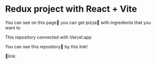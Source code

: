# Redux project with React + Vite

You can see on this page📗 you can get pizza🍕 with ingredients that you want to

This repository connected with Vercel.app

You can see this repository📗 by this link!

🔗link:

 
